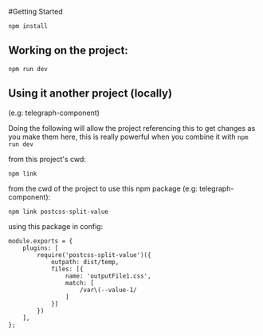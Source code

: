 #Getting Started

```
npm install
```

## Working on the project:
```
npm run dev

```

## Using it another project (locally)
(e.g: telegraph-component)

Doing the following will allow the project referencing this to get changes as you make them here, this is really powerful when you combine it with `npm run dev`

from this project's cwd:
```
npm link 

```

from the cwd of the project to use this npm package (e.g: telegraph-component):
```
npm link postcss-split-value

```

using this package in config:
```
module.exports = {
	plugins: [
		require('postcss-split-value')({
		    outpath: dist/temp,
            files: [{
                name: 'outputFile1.css',
                match: [
                    /var\(--value-1/
                ]
            }]
        })
    ],
};

```